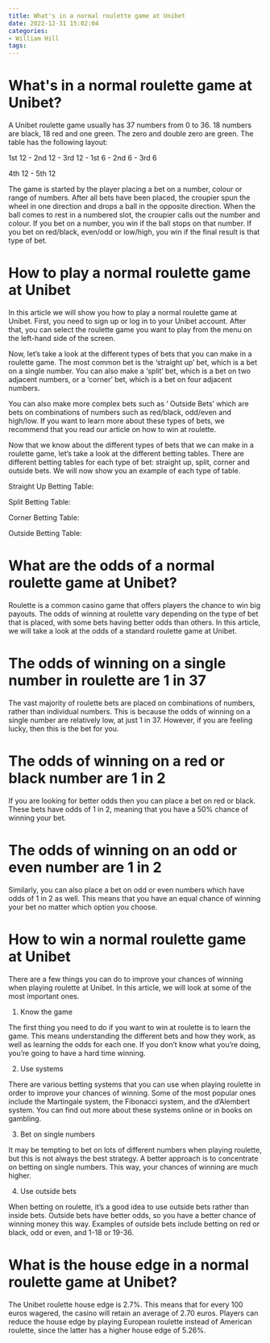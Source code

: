```yaml
---
title: What's in a normal roulette game at Unibet
date: 2022-12-31 15:02:04
categories:
- William Hill
tags:
---
```



#  What's in a normal roulette game at Unibet?

A Unibet roulette game usually has 37 numbers from 0 to 36. 18 numbers are black, 18 red and one green. The zero and double zero are green. The table has the following layout:

1st 12 - 2nd 12 - 3rd 12 - 1st 6 - 2nd 6 - 3rd 6

4th 12 - 5th 12 

The game is started by the player placing a bet on a number, colour or range of numbers. After all bets have been placed, the croupier spun the wheel in one direction and drops a ball in the opposite direction. When the ball comes to rest in a numbered slot, the croupier calls out the number and colour. If you bet on a number, you win if the ball stops on that number. If you bet on red/black, even/odd or low/high, you win if the final result is that type of bet.

#  How to play a normal roulette game at Unibet

In this article we will show you how to play a normal roulette game at Unibet. First, you need to sign up or log in to your Unibet account. After that, you can select the roulette game you want to play from the menu on the left-hand side of the screen.

Now, let’s take a look at the different types of bets that you can make in a roulette game. The most common bet is the ‘straight up’ bet, which is a bet on a single number. You can also make a ‘split’ bet, which is a bet on two adjacent numbers, or a ‘corner’ bet, which is a bet on four adjacent numbers.

You can also make more complex bets such as ‘ Outside Bets’ which are bets on combinations of numbers such as red/black, odd/even and high/low. If you want to learn more about these types of bets, we recommend that you read our article on how to win at roulette.

Now that we know about the different types of bets that we can make in a roulette game, let’s take a look at the different betting tables. There are different betting tables for each type of bet: straight up, split, corner and outside bets. We will now show you an example of each type of table.

Straight Up Betting Table:

  

 
Split Betting Table:

  

  
Corner Betting Table:

  

  
Outside Betting Table:

 

#  What are the odds of a normal roulette game at Unibet?

Roulette is a common casino game that offers players the chance to win big payouts. The odds of winning at roulette vary depending on the type of bet that is placed, with some bets having better odds than others. In this article, we will take a look at the odds of a standard roulette game at Unibet.

# The odds of winning on a single number in roulette are 1 in 37

The vast majority of roulette bets are placed on combinations of numbers, rather than individual numbers. This is because the odds of winning on a single number are relatively low, at just 1 in 37. However, if you are feeling lucky, then this is the bet for you.

# The odds of winning on a red or black number are 1 in 2

If you are looking for better odds then you can place a bet on red or black. These bets have odds of 1 in 2, meaning that you have a 50% chance of winning your bet.

# The odds of winning on an odd or even number are 1 in 2

Similarly, you can also place a bet on odd or even numbers which have odds of 1 in 2 as well. This means that you have an equal chance of winning your bet no matter which option you choose.

#  How to win a normal roulette game at Unibet

There are a few things you can do to improve your chances of winning when playing roulette at Unibet. In this article, we will look at some of the most important ones.

1. Know the game

The first thing you need to do if you want to win at roulette is to learn the game. This means understanding the different bets and how they work, as well as learning the odds for each one. If you don’t know what you’re doing, you’re going to have a hard time winning.

2. Use systems

There are various betting systems that you can use when playing roulette in order to improve your chances of winning. Some of the most popular ones include the Martingale system, the Fibonacci system, and the d’Alembert system. You can find out more about these systems online or in books on gambling.

3. Bet on single numbers

It may be tempting to bet on lots of different numbers when playing roulette, but this is not always the best strategy. A better approach is to concentrate on betting on single numbers. This way, your chances of winning are much higher.

4. Use outside bets

When betting on roulette, it’s a good idea to use outside bets rather than inside bets. Outside bets have better odds, so you have a better chance of winning money this way. Examples of outside bets include betting on red or black, odd or even, and 1-18 or 19-36.

#  What is the house edge in a normal roulette game at Unibet?

The Unibet roulette house edge is 2.7%. This means that for every 100 euros wagered, the casino will retain an average of 2.70 euros. Players can reduce the house edge by playing European roulette instead of American roulette, since the latter has a higher house edge of 5.26%.